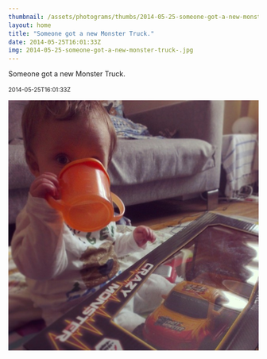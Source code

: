 ```yaml
---
thumbnail: /assets/photograms/thumbs/2014-05-25-someone-got-a-new-monster-truck-.jpg
layout: home
title: "Someone got a new Monster Truck."
date: 2014-05-25T16:01:33Z
img: 2014-05-25-someone-got-a-new-monster-truck-.jpg
---
```


Someone got a new Monster Truck.

<small>2014-05-25T16:01:33Z</small>

![Someone got a new Monster Truck.](2014-05-25-someone-got-a-new-monster-truck-.jpg)
